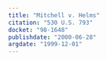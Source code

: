 ```yaml
---
title: "Mitchell v. Helms"
citation: "530 U.S. 793"
docket: "98-1648"
publishdate: "2000-06-28"
argdate: "1999-12-01"
---
```

